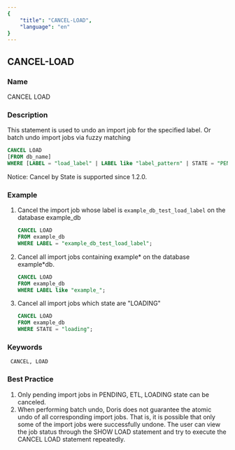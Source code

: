 ```yaml
---
{
    "title": "CANCEL-LOAD",
    "language": "en"
}
---
```


## CANCEL-LOAD

### Name

CANCEL LOAD

### Description

This statement is used to undo an import job for the specified label. Or batch undo import jobs via fuzzy matching

```sql
CANCEL LOAD
[FROM db_name]
WHERE [LABEL = "load_label" | LABEL like "label_pattern" | STATE = "PENDING/ETL/LOADING"]
```

Notice: Cancel by State is supported since 1.2.0.

### Example

1. Cancel the import job whose label is `example_db_test_load_label` on the database example_db

    ```sql
    CANCEL LOAD
    FROM example_db
    WHERE LABEL = "example_db_test_load_label";
    ```

2. Cancel all import jobs containing example* on the database example*db.

    ```sql
    CANCEL LOAD
    FROM example_db
    WHERE LABEL like "example_";
    ```

<version since="1.2.0">

3. Cancel all import jobs which state are "LOADING"

   ```sql
   CANCEL LOAD
   FROM example_db
   WHERE STATE = "loading";
   ```

</version>

### Keywords

     CANCEL, LOAD

### Best Practice

1. Only pending import jobs in PENDING, ETL, LOADING state can be canceled.
2. When performing batch undo, Doris does not guarantee the atomic undo of all corresponding import jobs. That is, it is possible that only some of the import jobs were successfully undone. The user can view the job status through the SHOW LOAD statement and try to execute the CANCEL LOAD statement repeatedly.


